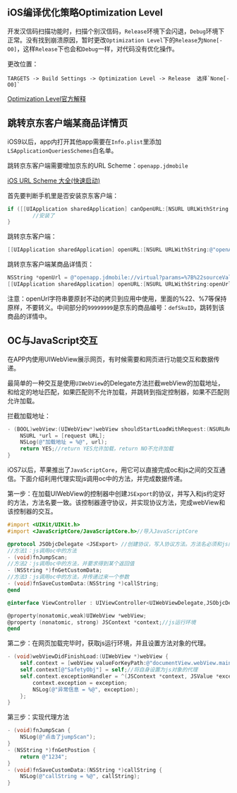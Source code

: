 
## iOS编译优化策略Optimization Level

开发汉信码扫描功能时，扫描个别汉信码，`Release`环境下会闪退，`Debug`环境下正常。没有找到崩溃原因，暂时更改`Optimization Level`下的`Release`为`None[-O0]`，这样`Release`下也会和`Debug`一样，对代码没有优化操作。

更改位置：

```
TARGETS -> Build Settings -> Optimization Level -> Release  选择`None[-O0]`
```

[Optimization Level官方解释](https://gcc.gnu.org/onlinedocs/gnat_ugn/Optimization-Levels.html)

## 跳转京东客户端某商品详情页

iOS9以后，app内打开其他app需要在`Info.plist`里添加`LSApplicationQueriesSchemes`白名单。

跳转京东客户端需要增加京东的URL Scheme：`openapp.jdmobile`

[iOS URL Scheme 大全(快速启动)](http://www.jianshu.com/p/195b17052925)

首先要判断手机里是否安装京东客户端：

```Objective-C
if ([[UIApplication sharedApplication] canOpenURL:[NSURL URLWithString:@"openApp.jdMobile://"]]) {
		//安装了
}
```

跳转京东客户端：

```Objective-C
[[UIApplication sharedApplication] openURL:[NSURL URLWithString:@"openApp.jdMobile://"]];
```

跳转京东客户端某商品详情页：

```Objective-C
NSString *openUrl = @"openapp.jdmobile://virtual?params=%7B%22sourceValue%22:%220_productDetail_97%22,%22des%22:%22productDetail%22,%22skuId%22:%2299999999%22,%22category%22:%22jump%22,%22sourceType%22:%22PCUBE_CHANNEL%22%7D";
[[UIApplication sharedApplication] openURL:[NSURL URLWithString:openUrl]];
```

注意：openUrl字符串要原封不动的拷贝到应用中使用，里面的%22、%7等保持原样，不要转义。中间部分的`99999999`是京东的商品编号：`defSkuID`，跳转到该商品的详情中。

## OC与JavaScript交互

在APP内使用UIWebView展示网页，有时候需要和网页进行功能交互和数据传递。

最简单的一种交互是使用`UIWebView`的Delegate方法拦截webView的加载地址，和给定的地址匹配，如果匹配则不允许加载，并跳转到指定控制器，如果不匹配则允许加载。

拦截加载地址：

```Objective-C
- (BOOL)webView:(UIWebView*)webView shouldStartLoadWithRequest:(NSURLRequest*)request navigationType:(UIWebViewNavigationType)navigationType {
    NSURL *url = [request URL];
    NSLog(@"加载地址 = %@", url);
    return YES;//return YES允许加载，return NO不允许加载
}
```

iOS7以后，苹果推出了`JavaScriptCore`，用它可以直接完成oc和js之间的交互通信。下面介绍利用代理实现js调用oc中的方法，并完成数据传递。

第一步：在加载UIWebView的控制器中创建`JSExport`的协议，并写入和js约定好的方法，方法名要一致。该控制器遵守协议，并实现协议方法，完成webView和该控制器的交互。

```Objective-C
#import <UIKit/UIKit.h>
#import <JavaScriptCore/JavaScriptCore.h>//导入JavaScriptCore

@protocol JSObjcDelegate <JSExport> //创建协议，写入协议方法。方法名必须和js内中一致，这些方法在js中属于对象SafetyObj下的
//方法1：js调用oc中的方法
- (void)fnJumpScan;
//方法2：js调用oc中的方法，并要求得到某个返回值
- (NSString *)fnGetCustomData;
//方法3：js调用oc中的方法，并传递过来一个参数
- (void)fnSaveCustomData:(NSString *)callString;
@end

@interface ViewController : UIViewController<UIWebViewDelegate,JSObjcDelegate>

@property(nonatomic,weak)UIWebView *webView;
@property (nonatomic, strong) JSContext *context;//js运行环境
@end
```

第二步：在网页加载完毕时，获取js运行环境，并且设置方法对象的代理。

```Objective-C
- (void)webViewDidFinishLoad:(UIWebView *)webView {
    self.context = [webView valueForKeyPath:@"documentView.webView.mainFrame.javaScriptContext"];
    self.context[@"SafetyObj"] = self;//将自身设置为js对象的代理
    self.context.exceptionHandler = ^(JSContext *context, JSValue *exception) {
        context.exception = exception;
        NSLog(@"异常信息 = %@", exception);
    };
}
```

第三步：实现代理方法

```Objective-C
- (void)fnJumpScan {
    NSLog(@"点击了jumpScan");
}
- (NSString *)fnGetPostion {
    return @"1234";
}
- (void)fnSaveCustomData:(NSString *)callString {
    NSLog(@"callString = %@", callString);
}
```




